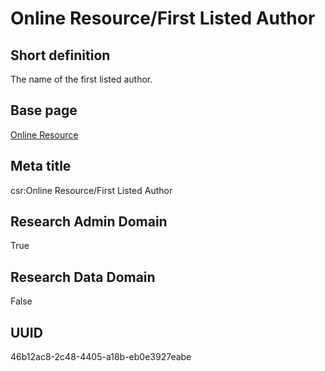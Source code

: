 # Online Resource/First Listed Author
## Short definition
The name of the first listed author.
## Base page
[Online Resource](https://github.com/EuroCRIS/CASRAI-Dictionairies/blob/main/Objects/Online%20Resource.md)
## Meta title
csr:Online Resource/First Listed Author
## Research Admin Domain
True
## Research Data Domain
False
## UUID
46b12ac8-2c48-4405-a18b-eb0e3927eabe
